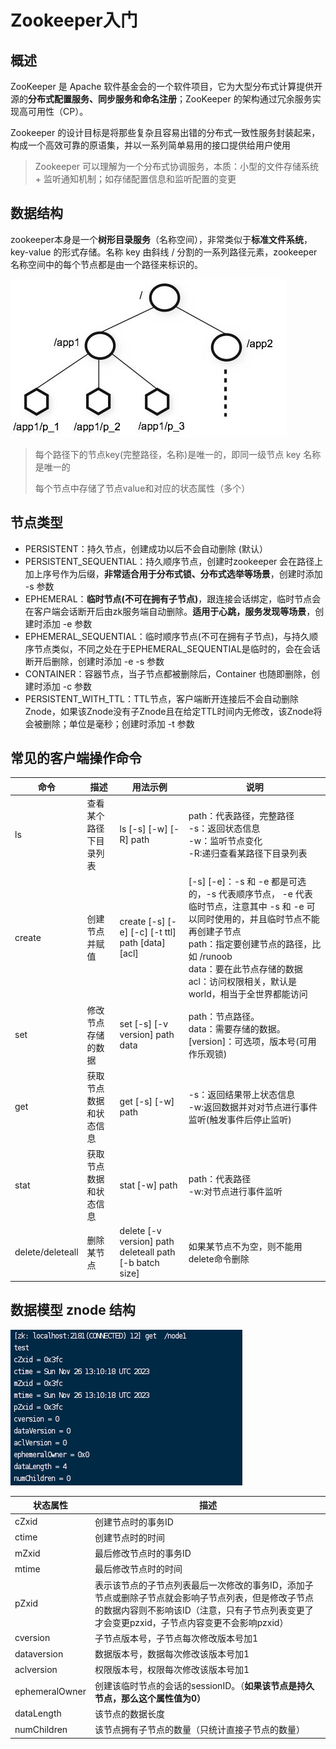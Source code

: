 # Zookeeper入门

## 概述

ZooKeeper 是 Apache 软件基金会的一个软件项目，它为大型分布式计算提供开源的**分布式配置服务、同步服务和命名注册**；ZooKeeper 的架构通过冗余服务实现高可用性（CP）。

Zookeeper 的设计目标是将那些复杂且容易出错的分布式一致性服务封装起来，构成一个高效可靠的原语集，并以一系列简单易用的接口提供给用户使用

> Zookeeper 可以理解为一个分布式协调服务，本质：小型的文件存储系统 + 监听通知机制；如存储配置信息和监听配置的变更

## 数据结构

zookeeper本身是一个**树形目录服务**（名称空间），非常类似于**标准文件系统**，key-value 的形式存储。名称 key 由斜线 / 分割的一系列路径元素，zookeeper 名称空间中的每个节点都是由一个路径来标识的。

![image-20231126204148216](./Zookeeper%E5%85%A5%E9%97%A8.assets/image-20231126204148216.png)

> 每个路径下的节点key(完整路径，名称)是唯一的，即同一级节点 key 名称是唯一的
>
> 每个节点中存储了节点value和对应的状态属性（多个）

## 节点类型

- PERSISTENT：持久节点，创建成功以后不会自动删除 (默认）
- PERSISTENT_SEQUENTIAL：持久顺序节点，创建时zookeeper 会在路径上加上序号作为后缀，**非常适合用于分布式锁、分布式选举等场景**，创建时添加 -s 参数
- EPHEMERAL：**临时节点(不可在拥有子节点)**，跟连接会话绑定，临时节点会在客户端会话断开后由zk服务端自动删除。**适用于心跳，服务发现等场景**，创建时添加 -e 参数
- EPHEMERAL_SEQUENTIAL：临时顺序节点(不可在拥有子节点)，与持久顺序节点类似，不同之处在于EPHEMERAL_SEQUENTIAL是临时的，会在会话断开后删除，创建时添加 -e -s 参数
- CONTAINER：容器节点，当子节点都被删除后，Container 也随即删除，创建时添加 -c 参数
- PERSISTENT_WITH_TTL：TTL节点，客户端断开连接后不会自动删除Znode，如果该Znode没有子Znode且在给定TTL时间内无修改，该Znode将会被删除；单位是毫秒；创建时添加 -t 参数

## 常见的客户端操作命令

| 命令             | 描述                   | 用法示例                                                    | 说明                                                         |
| ---------------- | ---------------------- | ----------------------------------------------------------- | ------------------------------------------------------------ |
| ls               | 查看某个路径下目录列表 | ls [-s] [-w] [-R] path                                      | path：代表路径，完整路径<br/>-s：返回状态信息<br/>-w：监听节点变化<br/>-R:递归查看某路径下目录列表 |
| create           | 创建节点并赋值         | create [-s] [-e] [-c] [-t ttl] path [data] [acl]            | [-s] [-e]：-s 和 -e 都是可选的，-s 代表顺序节点， -e 代表临时节点，注意其中 -s 和 -e 可以同时使用的，并且临时节点不能再创建子节点<br/>path：指定要创建节点的路径，比如 /runoob<br/>data：要在此节点存储的数据<br/>acl：访问权限相关，默认是 world，相当于全世界都能访问 |
| set              | 修改节点存储的数据     | set [-s] [-v version] path data                             | path：节点路径。<br/>data：需要存储的数据。<br/>[version]：可选项，版本号(可用作乐观锁) |
| get              | 获取节点数据和状态信息 | get [-s] [-w] path                                          | -s：返回结果带上状态信息<br/>-w:返回数据并对对节点进行事件监听(触发事件后停止监听) |
| stat             | 获取节点数据和状态信息 | stat [-w] path                                              | path：代表路径<br/>-w:对节点进行事件监听                     |
| delete/deleteall | 删除某节点             | delete [-v version] path<br/>deleteall path [-b batch size] | 如果某节点不为空，则不能用delete命令删除                     |

## 数据模型 znode 结构

![image-20231126212029617](./Zookeeper%E5%85%A5%E9%97%A8.assets/image-20231126212029617.png)

| 状态属性       | 描述                                                         |
| -------------- | ------------------------------------------------------------ |
| cZxid          | 创建节点时的事务ID                                           |
| ctime          | 创建节点时的时间                                             |
| mZxid          | 最后修改节点时的事务ID                                       |
| mtime          | 最后修改节点时的时间                                         |
| pZxid          | 表示该节点的子节点列表最后一次修改的事务ID，添加子节点或删除子节点就会影响子节点列表，但是修改子节点的数据内容则不影响该ID（注意，只有子节点列表变更了才会变更pzxid，子节点内容变更不会影响pzxid） |
| cversion       | 子节点版本号，子节点每次修改版本号加1                        |
| dataversion    | 数据版本号，数据每次修改该版本号加1                          |
| aclversion     | 权限版本号，权限每次修改该版本号加1                          |
| ephemeralOwner | 创建该临时节点的会话的sessionID。（**如果该节点是持久节点，那么这个属性值为0）** |
| dataLength     | 该节点的数据长度                                             |
| numChildren    | 该节点拥有子节点的数量（只统计直接子节点的数量）             |

